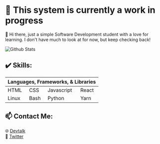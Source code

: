 # 🚧 This system is currently a work in progress

👋 Hi there, just a simple Software Development student with a love for learning. I don't have much to look at for now, but keep checking back!

![Github Stats](https://github-readme-stats.vercel.app/api?username=M-Desormeaux&theme=react&count_private=true&show_icons=true&include_all_commits=true)

## ✔️ Skills:
<table>
            <thead>
                        <th colspan="4">Languages, Frameworks, & Libraries</th>
            </thead>
            <tr>
                        <td>HTML</td>
                        <td>CSS</td>
                        <td>Javascript</td>
                        <td>React</td>
            </tr>
            <tr>
                        <td>Linux</td>
                        <td>Bash</td>
                        <td>Python</td>
                        <td>Yarn</td>
            </tr>
            
</table>

## 📫 Contact Me:
🌐 [Devtalk](https://discord.gg/69MyVZE3n7)<br>
🐤 [Twitter](https://twitter.com/m__desormeaux)

